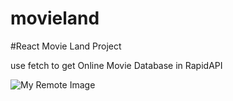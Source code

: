 
# movieland

#React Movie Land Project


use fetch to get Online Movie Database in RapidAPI


![My Remote Image](https://i.imgur.com/CeYIkM0.jpg)

